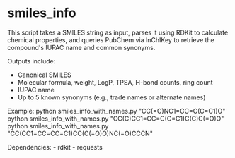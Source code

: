 # smiles_info
This script takes a SMILES string as input, parses it using RDKit to calculate chemical properties,
and queries PubChem via InChIKey to retrieve the compound's IUPAC name and common synonyms.

Outputs include:
- Canonical SMILES
- Molecular formula, weight, LogP, TPSA, H-bond counts, ring count
- IUPAC name
- Up to 5 known synonyms (e.g., trade names or alternate names)

Example:
    python smiles_info_with_names.py "CC(=O)NC1=CC=C(C=C1)O"
    python smiles_info_with_names.py "CC(C)CC1=CC=C(C=C1)C(C)C(=O)O"
    python smiles_info_with_names.py "CC(CC1=CC=CC=C1)CC(C(=O)O)NC(=O)CCCN"

Dependencies:
    - rdkit
    - requests
